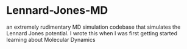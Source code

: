 # Lennard-Jones-MD
an extremely rudimentary MD simulation codebase that simulates the Lennard Jones potential. I wrote this when I was first getting started learning about Molecular Dynamics
